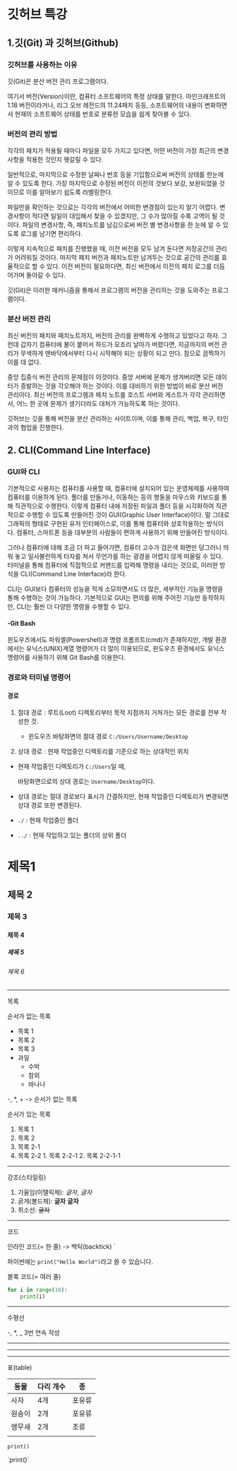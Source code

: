 # 깃허브 특강



## 1.깃(Git) 과 깃허브(Github)



### 깃허브를 사용하는 이유



깃(Git)은 분산 버전 관리 프로그램이다.

여기서 버전(Version)이란, 컴퓨터 소프트웨어의 특정 상태를 말한다. 마인크래프트의 1.18 버전이라거나, 리그 오브 레전드의 11.24패치 등등, 소프트웨어의 내용이 변화하면서 현재의 소프트웨어 상태를 번호로 분류한 모습을 쉽게 찾아볼 수 있다.



### 버전의 관리 방법



각각의 패치가 적용될 때마다 파일을 모두 가지고 있다면, 어떤 버전이 가장 최근의 변경사항을 적용한 것인지 헷갈릴 수 있다.



일반적으로, 마지막으로 수정한 날짜나 번호 등을 기입함으로써 버전의 상태를 한눈에 알 수 있도록 한다. 가장 마지막으로 수정된 버전이 이전의 것보다 보강, 보완되었을 것이므로 이를 알아보기 쉽도록 라벨링한다.



파일만을 확인하는 것으로는 각각의 버전에서 어떠한 변경점이 있는지 알기 어렵다. 변경사항이 적다면 일일이 대입해서 찾을 수 있겠지만, 그 수가 많아질 수록 고역이 될 것이다. 파일의 변경사항, 즉, 패치노트를 남김으로써 버전 별 변경사항을 한 눈에 알 수 있도록 로그를 남기면 편리하다.



이렇게 지속적으로 패치를 진행했을 때, 이전 버전을 모두 남겨 둔다면 저장공간의 관리가 어려워질 것이다. 마지막 패치 버전과 패치노트만 남겨두는 것으로 공간의 관리를 효율적으로 할 수 있다. 이전 버전이 필요하다면, 최신 버전에서 이전의 패치 로그를 더듬어가며 돌아갈 수 있다.



깃(Git)은 이러한 매커니즘을 통해서 프로그램의 버전을 관리하는 것을 도와주는 프로그램이다. 



### 분산 버전 관리



최신 버전의 패치와 패치노트까지, 버전의 관리를 완벽하게 수행하고 있었다고 하자. 그런데 갑자기 컴퓨터에 불이 붙어서 하드가 모조리 날아가 버렸다면, 지금까지의 버전 관리가 무색하게 맨바닥에서부터 다시 시작해야 되는 상황이 되고 만다. 참으로 끔찍하기 이를 데 없다.



중앙 집중식 버전 관리의 문제점이 이것이다. 중앙 서버에 문제가 생겨버리면 모든 데이터가 증발하는 것을 각오해야 하는 것이다. 이를 대비하기 위한 방법이 바로 분산 버전 관리이다. 최신 버전의 프로그램과 패치 노트를 호스트 서버와 게스트가 각각 관리하면서, 어느 한 곳에 문제가 생기더라도 대처가 가능하도록 하는 것이다.

깃허브는 깃을 통해 버전을 분산 관리하는 사이트이며, 이를 통해 관리, 백업, 복구, 타인과의 협업을 진행한다.



## 2. CLI(Command Line Interface)



### GUI와 CLI

기본적으로 사용자는 컴퓨터를 사용할 때, 컴퓨터에 설치되어 있는 운영체제를 사용하여 컴퓨터를 이용하게 된다. 폴더를 만들거나, 이동하는 등의 행동을 마우스와 키보드를 통해 직관적으로 수행한다. 이렇게 컴퓨터 내에 저장된 파일과 폴더 등을 시각화하여 직관적으로 수행할 수 있도록 만들어진 것이 GUI(Graphic User Interface)이다. 말 그대로 그래픽의 형태로 구현된 유저 인터페이스로, 이를 통해 컴퓨터와 상호작용하는 방식이다. 컴퓨터, 스마트폰 등을 대부분의 사람들이 편하게 사용하기 위해 만들어진 방식이다.



그러나 컴퓨터에 대해 조금 더 파고 들어가면, 컴퓨터 고수가 검은색 화면만 덩그러니 띄워 놓고 일사불란하게 타자를 쳐서 무언가를 하는 광경을 어렵지 않게 떠올릴 수 있다. 터미널을 통해 컴퓨터에 직접적으로 커맨드를 입력해 명령을 내리는 것으로, 이러한 방식을 CLI(Command Line Interface)라 한다.



CLI는 GUI보다 컴퓨터의 성능을 적게 소모하면서도 더 많은, 세부적인 기능을 명령을 통해 수행하는 것이 가능하다. 기본적으로 GUI는 편의를 위해 주어진 기능만 동작하지만, CLI는 훨씬 더 다양한 명령을 수행할 수 있다.



#### -Git Bash

윈도우즈에서도 파워셸(Powershell)과 명령 프롬프트(cmd)가 존재하지만, 개발 환경에서는 유닉스(UNIX)계열 명령어가 더 많이 이용되므로, 윈도우즈 환경에서도 유닉스 명령어를 사용하기 위해 Git Bash를 이용한다.



### 경로와 터미널 명령어

#### 경로

1. 절대 경로 : 루트(Loot) 디렉토리부터 목적 지점까지 거쳐가는 모든 경로를 전부 작성한 것.
   - 윈도우즈 바탕화면의 절대 경로 `C:/Users/Username/Desktop`
   
2.  상대 경로 :  현재 작업중인 디렉토리를 기준으로 하는 상대적인 위치

   - 현재 작업중인 디렉토리가 `C:/Users`일 때,

     바탕화면으로의 상대 경로는 `Username/Desktop`이다.

   - 상대 경로는 절대 경로보다 표시가 간결하지만, 현재 작업중인 디렉토리가 변경되면 상대 경로 또한 변경된다.

   - `./` : 현재 작업중인 폴더

   - `../` : 현재 작업하고 있는 폴더의 상위 폴더



# 제목1

## 제목 2

### 제목 3

#### 제목 4

##### 제목 5

###### 제목 6

---

목록

순서가 없는 목록

- 목록 1
- 목록 2
- 목록 3
- 과일
  - 수박
  - 참외
  - 바나나

-, *, + -> 순서가 없는 목록



순서가 있는 목록

1.  목록 1
2.  목록 2
   1.  목록 2-1
   2.  목록 2-2
      1. 목록 2-2-1
      2. 목록 2-2-1-1

---

강조(스타일링)

1. 기울임(이탤릭체): *글자*, _글자_
2. 굵게(볼드체): **글자** __글자__
3. 취소선: ~~글자~~

---

코드

인라인 코드(= 한 줄) -> 백틱(backtick) `

파이썬에는 `print("Hello World")`라고 쓸 수 있습니다.



블록 코드(= 여러 줄)

```python
for i in range(10):
	print(i)
```

---

수평선



-, *, _ 3번 연속 작성

---

***

___



표(table)

| 동물   | 다리 개수 | 종     |
| ------ | --------- | ------ |
| 사자   | 4개       | 포유류 |
| 원숭이 | 2개       | 포유류 |
| 앵무새 | 2개       | 조류   |
|        |           |        |



```print()```

\`print()`

